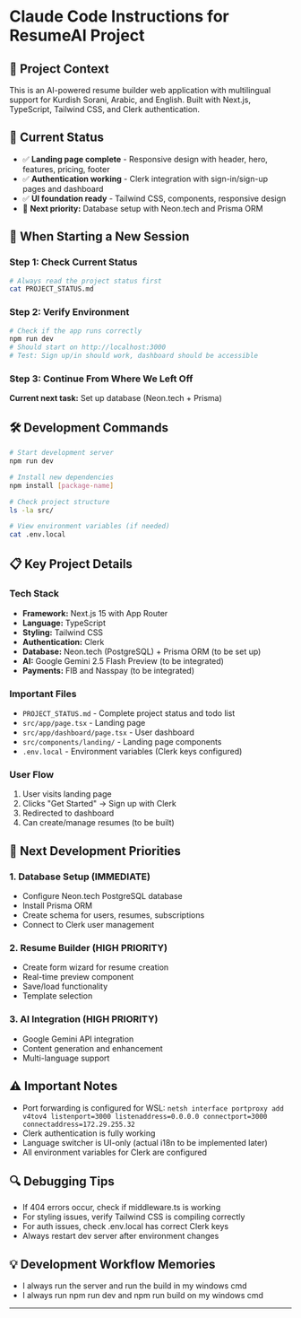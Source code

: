 # Claude Code Instructions for ResumeAI Project

## 🎯 Project Context
This is an AI-powered resume builder web application with multilingual support for Kurdish Sorani, Arabic, and English. Built with Next.js, TypeScript, Tailwind CSS, and Clerk authentication.

## 📍 Current Status
- ✅ **Landing page complete** - Responsive design with header, hero, features, pricing, footer
- ✅ **Authentication working** - Clerk integration with sign-in/sign-up pages and dashboard
- ✅ **UI foundation ready** - Tailwind CSS, components, responsive design
- 🔄 **Next priority:** Database setup with Neon.tech and Prisma ORM

## 🚀 When Starting a New Session

### Step 1: Check Current Status
```bash
# Always read the project status first
cat PROJECT_STATUS.md
```

### Step 2: Verify Environment
```bash
# Check if the app runs correctly
npm run dev
# Should start on http://localhost:3000
# Test: Sign up/in should work, dashboard should be accessible
```

### Step 3: Continue From Where We Left Off
**Current next task:** Set up database (Neon.tech + Prisma)

## 🛠️ Development Commands
```bash
# Start development server
npm run dev

# Install new dependencies
npm install [package-name]

# Check project structure
ls -la src/

# View environment variables (if needed)
cat .env.local
```

## 📋 Key Project Details

### Tech Stack
- **Framework:** Next.js 15 with App Router
- **Language:** TypeScript
- **Styling:** Tailwind CSS
- **Authentication:** Clerk
- **Database:** Neon.tech (PostgreSQL) + Prisma ORM (to be set up)
- **AI:** Google Gemini 2.5 Flash Preview (to be integrated)
- **Payments:** FIB and Nasspay (to be integrated)

### Important Files
- `PROJECT_STATUS.md` - Complete project status and todo list
- `src/app/page.tsx` - Landing page
- `src/app/dashboard/page.tsx` - User dashboard
- `src/components/landing/` - Landing page components
- `.env.local` - Environment variables (Clerk keys configured)

### User Flow
1. User visits landing page
2. Clicks "Get Started" → Sign up with Clerk
3. Redirected to dashboard
4. Can create/manage resumes (to be built)

## 🎯 Next Development Priorities

### 1. Database Setup (IMMEDIATE)
- Configure Neon.tech PostgreSQL database
- Install Prisma ORM
- Create schema for users, resumes, subscriptions
- Connect to Clerk user management

### 2. Resume Builder (HIGH PRIORITY)
- Create form wizard for resume creation
- Real-time preview component
- Save/load functionality
- Template selection

### 3. AI Integration (HIGH PRIORITY)
- Google Gemini API integration
- Content generation and enhancement
- Multi-language support

## ⚠️ Important Notes
- Port forwarding is configured for WSL: `netsh interface portproxy add v4tov4 listenport=3000 listenaddress=0.0.0.0 connectport=3000 connectaddress=172.29.255.32`
- Clerk authentication is fully working
- Language switcher is UI-only (actual i18n to be implemented later)
- All environment variables for Clerk are configured

## 🔍 Debugging Tips
- If 404 errors occur, check if middleware.ts is working
- For styling issues, verify Tailwind CSS is compiling correctly
- For auth issues, check .env.local has correct Clerk keys
- Always restart dev server after environment changes

## 💡 Development Workflow Memories
- I always run the server and run the build in my windows cmd
- I always run npm run dev and npm run build on my windows cmd

---